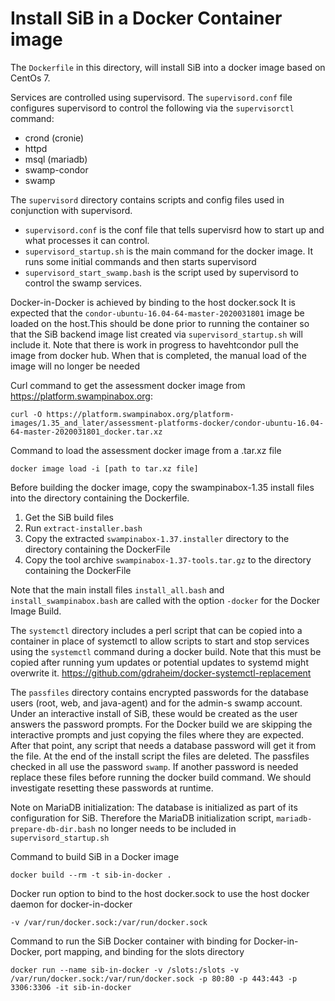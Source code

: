 # Install SiB in a Docker Container image

The `Dockerfile` in this directory, will install SiB into a docker image based on CentOs 7.

Services are controlled using supervisord. The `supervisord.conf` file configures supervisord to control the following via the `supervisorctl` command:

- crond (cronie)
- httpd
- msql (mariadb)
- swamp-condor
- swamp

The `supervisord` directory contains scripts and config files used in conjunction with
supervisord.

- `supervisord.conf` is the conf file that tells supervisrd how to start up and what processes it can control.
- `supervisord_startup.sh` is the main command for the docker image. It runs some initial commands and then starts supervisord
- `supervisord_start_swamp.bash` is the script used by supervisord to control the swamp services.

Docker-in-Docker is achieved by binding to the host docker.sock
It is expected that the `condor-ubuntu-16.04-64-master-2020031801` image be loaded on the host.This should be done prior to running the container so that the SiB backend image list created via `supervisord_startup.sh` will include it. Note that there is work in progress to havehtcondor pull the image from docker hub. When that is completed, the manual load of the image will no longer be needed

Curl command to get the assessment docker image from <https://platform.swampinabox.org>:

`curl -O https://platform.swampinabox.org/platform-images/1.35_and_later/assessment-platforms-docker/condor-ubuntu-16.04-64-master-2020031801_docker.tar.xz`

Command to load the assessment docker image from a .tar.xz file

`docker image load -i [path to tar.xz file]`

Before building the docker image, copy the swampinabox-1.35 install files into the directory containing the Dockerfile.

1. Get the SiB build files
1. Run `extract-installer.bash`
1. Copy the extracted `swampinabox-1.37.installer` directory to the directory containing the DockerFile
1. Copy the tool archive `swampinabox-1.37-tools.tar.gz` to the directory containing the DockerFile

Note that the main install files `install_all.bash` and `install_swampinabox.bash` are called with the option `-docker` for the Docker Image Build.

The `systemctl` directory includes a perl script that can be copied into a container in place of systemctl to allow scripts to start and stop services using the `systemctl` command during a docker build. Note that this must be copied after running yum updates or potential updates to systemd might overwrite it.
<https://github.com/gdraheim/docker-systemctl-replacement>

The `passfiles` directory contains encrypted passwords for the database users (root, web, and java-agent) and for the admin-s swamp account. Under an interactive install of SiB, these would be created as the user answers the password prompts. For the Docker build we are skipping the interactive prompts and just copying the files where they are expected. After that point, any script that needs a database password will get it from the file. At the end of the install script the files are deleted. The passfiles checked in all use the password `swamp`. If another password is needed replace these files before running the docker build command. We should investigate resetting these passwords at runtime.

Note on MariaDB initialization:
The database is initialized as part of its configuration for SiB. Therefore the MariaDB initialization script, `mariadb-prepare-db-dir.bash` no longer needs to be included in `supervisord_startup.sh`

Command to build SiB in a Docker image

`docker build --rm -t sib-in-docker .`

Docker run option to bind to the host docker.sock to use the host docker daemon for docker-in-docker

`-v /var/run/docker.sock:/var/run/docker.sock`

Command to run the SiB Docker container with binding for Docker-in-Docker, port mapping, and binding for the slots directory

`docker run --name sib-in-docker -v /slots:/slots -v /var/run/docker.sock:/var/run/docker.sock -p 80:80 -p 443:443 -p 3306:3306 -it sib-in-docker`